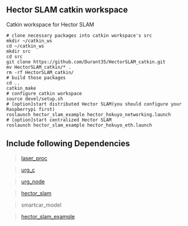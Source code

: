 ## Hector SLAM catkin workspace
Catkin workspace for Hector SLAM

```shell
# clone necessary packages into catkin workspace's src
mkdir ~/catkin_ws
cd ~/catkin_ws
mkdir src
cd src
git clone https://github.com/Durant35/HectorSLAM_catkin.git
mv HectorSLAM_catkin/* .
rm -rf HectorSLAM_catkin/
# build those packages
cd ..
catkin_make
# configure catkin workspace
source devel/setup.sh
# [option]start distributed Hector SLAM(you should configure your Raspberrypi first)
roslaunch hector_slam_example hector_hokuyo_networking.launch
# [option]start centralized Hector SLAM
roslaunch hector_slam_example hector_hokuyo_eth.launch
```

## Include following Dependencies

> [laser_proc](https://github.com/ros-perception/laser_proc)

> [urg_c](https://github.com/ros-drivers/urg_c)

> [urg_node](https://github.com/ros-drivers/urg_node)

> [hector_slam](https://github.com/tu-darmstadt-ros-pkg/hector_slam)

> smartcar_model

> [hector_slam_example](https://github.com/DaikiMaekawa/hector_slam_example)
